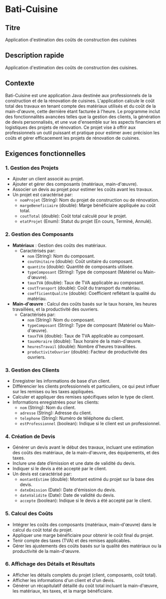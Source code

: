 # Bati-Cuisine

## Titre
Application d'estimation des coûts de construction des cuisines

## Description rapide
Application d'estimation des coûts de construction des cuisines.

## Contexte
Bati-Cuisine est une application Java destinée aux professionnels de la construction et de la rénovation de cuisines. L'application calcule le coût total des travaux en tenant compte des matériaux utilisés et du coût de la main-d'œuvre, cette dernière étant facturée à l'heure. Le programme inclut des fonctionnalités avancées telles que la gestion des clients, la génération de devis personnalisés, et une vue d'ensemble sur les aspects financiers et logistiques des projets de rénovation. Ce projet vise à offrir aux professionnels un outil puissant et pratique pour estimer avec précision les coûts et gérer efficacement les projets de rénovation de cuisines.

## Exigences fonctionnelles

### 1. Gestion des Projets
- Ajouter un client associé au projet.
- Ajouter et gérer des composants (matériaux, main-d'œuvre).
- Associer un devis au projet pour estimer les coûts avant les travaux.
- Un projet est caractérisé par:
    - `nomProjet` (String): Nom du projet de construction ou de rénovation.
    - `margeBeneficiaire` (double): Marge bénéficiaire appliquée au coût total.
    - `coutTotal` (double): Coût total calculé pour le projet.
    - `etatProjet` (Enum): Statut du projet (En cours, Terminé, Annulé).

### 2. Gestion des Composants
- **Matériaux** : Gestion des coûts des matériaux.
    - Caractérisés par:
        - `nom` (String): Nom du composant.
        - `coutUnitaire` (double): Coût unitaire du composant.
        - `quantite` (double): Quantité de composants utilisée.
        - `typeComposant` (String): Type de composant (Matériel ou Main-d'œuvre).
        - `tauxTVA` (double): Taux de TVA applicable au composant.
        - `coutTransport` (double): Coût du transport du matériau.
        - `coefficientQualite` (double): Coefficient reflétant la qualité du matériau.
- **Main-d'œuvre** : Calcul des coûts basés sur le taux horaire, les heures travaillées, et la productivité des ouvriers.
    - Caractérisés par:
        - `nom` (String): Nom du composant.
        - `typeComposant` (String): Type de composant (Matériel ou Main-d'œuvre).
        - `tauxTVA` (double): Taux de TVA applicable au composant.
        - `tauxHoraire` (double): Taux horaire de la main-d'œuvre.
        - `heuresTravail` (double): Nombre d'heures travaillées.
        - `productiviteOuvrier` (double): Facteur de productivité des ouvriers.

### 3. Gestion des Clients
- Enregistrer les informations de base d’un client.
- Différencier les clients professionnels et particuliers, ce qui peut influer sur les remises ou les taxes appliquées.
- Calculer et appliquer des remises spécifiques selon le type de client.
- Informations enregistrées pour les clients:
    - `nom` (String): Nom du client.
    - `adresse` (String): Adresse du client.
    - `telephone` (String): Numéro de téléphone du client.
    - `estProfessionnel` (boolean): Indique si le client est un professionnel.

### 4. Création de Devis
- Générer un devis avant le début des travaux, incluant une estimation des coûts des matériaux, de la main-d'œuvre, des équipements, et des taxes.
- Inclure une date d’émission et une date de validité du devis.
- Indiquer si le devis a été accepté par le client.
- Un devis est caractérisé par:
    - `montantEstime` (double): Montant estimé du projet sur la base des devis.
    - `dateEmission` (Date): Date d'émission du devis.
    - `dateValidite` (Date): Date de validité du devis.
    - `accepte` (boolean): Indique si le devis a été accepté par le client.

### 5. Calcul des Coûts
- Intégrer les coûts des composants (matériaux, main-d'œuvre) dans le calcul du coût total du projet.
- Appliquer une marge bénéficiaire pour obtenir le coût final du projet.
- Tenir compte des taxes (TVA) et des remises applicables.
- Gérer les ajustements des coûts basés sur la qualité des matériaux ou la productivité de la main-d'œuvre.

### 6. Affichage des Détails et Résultats
- Afficher les détails complets du projet (client, composants, coût total).
- Afficher les informations d'un client et d'un devis.
- Générer un récapitulatif détaillé du coût total incluant la main-d'œuvre, les matériaux, les taxes, et la marge bénéficiaire.


